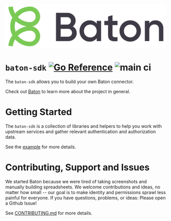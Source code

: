 ![Baton Logo](./docs/images/baton-logo.png)

# `baton-sdk` [![Go Reference](https://pkg.go.dev/badge/github.com/conductorone/baton-sdk.svg)](https://pkg.go.dev/github.com/conductorone/baton-sdk) ![main ci](https://github.com/conductorone/baton-sdk/actions/workflows/main.yaml/badge.svg)

The `baton-sdk` allows you to build your own Baton connector. 

Check out [Baton](https://github.com/conductorone/baton) to learn more about the project in general.

# Getting Started

The `baton-sdk` is a collection of libraries and helpers to help you work with upstream services and gather relevant authentication and authorization data.

See the [example](https://github.com/ConductorOne/baton-demo) for more details.

# Contributing, Support and Issues

We started Baton because we were tired of taking screenshots and manually building spreadsheets. We welcome contributions and ideas, no matter how small -- our goal is to make identity and permissions sprawl less painful for everyone. If you have questions, problems, or ideas: Please open a Github Issue!

See [CONTRIBUTING.md](https://github.com/ConductorOne/baton/blob/main/CONTRIBUTING.md) for more details.